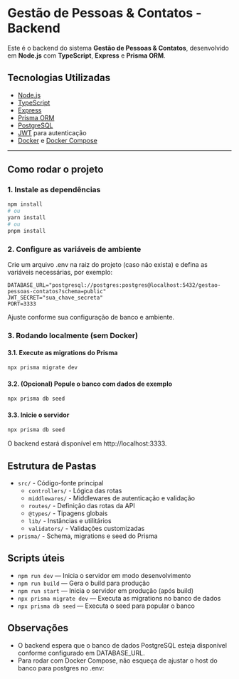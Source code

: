 # Gestão de Pessoas & Contatos - Backend

Este é o backend do sistema **Gestão de Pessoas & Contatos**, desenvolvido em **Node.js** com **TypeScript**, **Express** e **Prisma ORM**.

## Tecnologias Utilizadas

- [Node.js](https://nodejs.org/)
- [TypeScript](https://www.typescriptlang.org/)
- [Express](https://expressjs.com/)
- [Prisma ORM](https://www.prisma.io/)
- [PostgreSQL](https://www.postgresql.org/)
- [JWT](https://jwt.io/) para autenticação
- [Docker](https://www.docker.com/) e [Docker Compose](https://docs.docker.com/compose/)

---

## Como rodar o projeto

### 1. Instale as dependências

```bash
npm install
# ou
yarn install
# ou
pnpm install
```

### 2. Configure as variáveis de ambiente

Crie um arquivo .env na raiz do projeto (caso não exista) e defina as variáveis necessárias, por exemplo:

```env
DATABASE_URL="postgresql://postgres:postgres@localhost:5432/gestao-pessoas-contatos?schema=public"
JWT_SECRET="sua_chave_secreta"
PORT=3333
```

Ajuste conforme sua configuração de banco e ambiente.

### 3. Rodando localmente (sem Docker)

#### 3.1. Execute as migrations do Prisma

```bash
npx prisma migrate dev
```

#### 3.2. (Opcional) Popule o banco com dados de exemplo
```bash
npx prisma db seed
```

#### 3.3. Inicie o servidor
```bash
npx prisma db seed
```
O backend estará disponível em http://localhost:3333.

## Estrutura de Pastas
- `src/` - Código-fonte principal
    - `controllers/` - Lógica das rotas
    - `middlewares/` - Middlewares de autenticação e validação
    - `routes/` - Definição das rotas da API
    - `@types/` - Tipagens globais
    - `lib/` - Instâncias e utilitários
    - `validators/` - Validações customizadas
- `prisma/` - Schema, migrations e seed do Prisma

## Scripts úteis
- `npm run dev` — Inicia o servidor em modo desenvolvimento
- `npm run build` — Gera o build para produção
- `npm run start` — Inicia o servidor em produção (após build)
- `npx prisma migrate dev` — Executa as migrations no banco de dados
- `npx prisma db seed` — Executa o seed para popular o banco

## Observações
- O backend espera que o banco de dados PostgreSQL esteja disponível conforme configurado em DATABASE_URL.
- Para rodar com Docker Compose, não esqueça de ajustar o host do banco para postgres no .env: